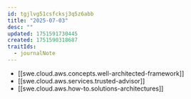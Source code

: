 ```yaml
---
id: tgjlvg51csfcksj3q5z6abb
title: "2025-07-03"
desc: ""
updated: 1751591730445
created: 1751590318687
traitIds:
  - journalNote
---
```


- [[swe.cloud.aws.concepts.well-architected-framework]]
- [[swe.cloud.aws.services.trusted-advisor]]
- [[swe.cloud.aws.how-to.solutions-architectures]]
